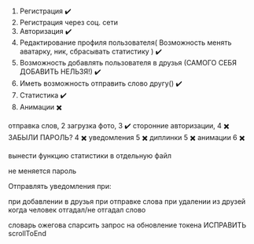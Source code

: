 1. Регистрация ✔️
2. Регистрация через соц. сети
3. Авторизация ✔️
4. Редактирование профиля пользователя(
   Возможность менять аватарку, ник, сбрасывать статистику
   ) ✔️
5. Возможность добавлять пользователя в друзья (САМОГО СЕБЯ ДОБАВИТЬ НЕЛЬЗЯ!) ✔️
6. Иметь возможность отправить слово другу() ✔️
7. Статистика ✔️
8. Анимации ✖️

отправка слов, 2
загрузка фото, 3 ✔️
сторонние авторизации, 4 ✖️
ЗАБЫЛИ ПАРОЛЬ? 4 ✖️
уведомления 5 ✖️
диплинки 5 ✖️
анимации 6 ✖️

вынести функцию статистики в отдельную файл

не меняется пароль

Отправлять уведомления при:

при добавлении в друзья
при отправке слова
при удалении из друзей
когда человек отгадал/не отгадал слово

словарь ожегова спарсить
запрос на обновление токена
ИСПРАВИТЬ scrollToEnd
